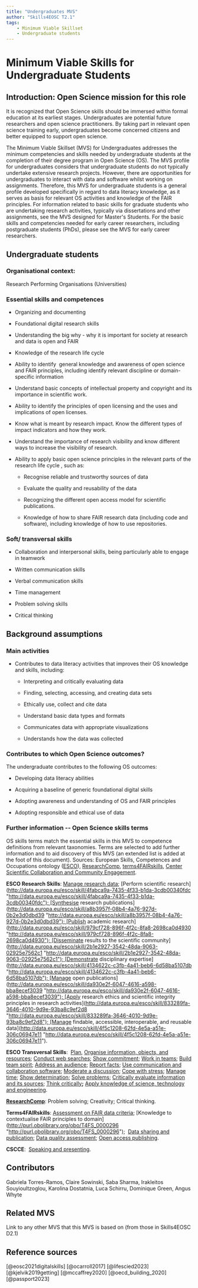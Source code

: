 ```yaml
---
title: "Undergraduates MVS"
author: "Skills4EOSC T2.1"
tags: 
    - Minimum Viable Skillset
    - Undergraduate students
---
```


# Minimum Viable Skills for **Undergraduate Students**

## Introduction: Open Science mission for this role

It is recognized that Open Science skills should be immersed within formal education at its earliest stages. Undergraduates are potential future researchers and open science practitioners. By taking part in relevant open science training early, undergraduates become concerned citizens and better equipped to support open science.

The Minimum Viable Skillset (MVS) for Undergraduates addresses the minimum competencies and skills needed by undergraduate students at the completion of their degree program in Open Science (OS). The MVS profile for undergraduates considers that undergraduate students do not typically undertake extensive research projects. However, there are opportunities for undergraduates to interact with data and software whilst working on assignments. Therefore, this MVS for undergraduate students is a general profile developed specifically in regard to data literacy knowledge, as it serves as basis for relevant OS activities and knowledge of the FAIR principles. For information related to basic skills for graduate students who are undertaking research activities, typically via dissertations and other assignments, see the MVS designed for Master's Students. For the basic skills and competencies needed for early career researchers, including postgraduate students (PhDs), please see the MVS for early career researchers.


## Undergraduate students

### Organisational context:

Research Performing Organisations (Universities)


### Essential skills and competences

- Organizing and documenting

- Foundational digital research skills

- Understanding the big why - why it is important for society at research and data is open and FAIR

- Knowledge of the research life cycle

- Ability to identify  general knowledge and awareness of open science and FAIR principles, including identify relevant discipline or domain-specific information

- Understand basic concepts of intellectual property and copyright and its importance in scientific work.

- Ability to identify the principles of open licensing and the uses and implications of open licenses.

- Know what is meant by research impact. Know the different types of impact indicators and how they work.

- Understand the importance of research visibility and know different ways to increase the visibility of research.

- Ability to apply basic open science principles in the relevant parts of the research life cycle , such as:

  - Recognise reliable and trustworthy sources of data
  
  - Evaluate the quality and reusability of the data
  
  - Recognizing the different open access model for scientific publications.
  
  - Knowledge of how to share FAIR research data (including code and software), including knowledge of how to use repositories.

### Soft/ transversal skills

- Collaboration and interpersonal skills, being particularly able to engage in teamwork

- Written communication skills

- Verbal communication skills

- Time management

- Problem solving skills

- Critical thinking

## Background assumptions

### Main activities

- Contributes to data literacy activities that improves their OS knowledge and skills, including:

  - Interpreting and critically evaluating data
  
  - Finding, selecting, accessing, and creating data sets
  
  - Ethically use, collect and cite data
  
  - Understand basic data types and formats
  
  - Communicates data with appropriate visualizations
  
  - Understands how the data was collected

### Contributes to which Open Science outcomes?

The undergraduate contributes to the following OS outcomes:

- Developing data literacy abilities

- Acquiring a baseline of generic foundational digital skills

- Adopting awareness and understanding of OS and FAIR principles

- Adopting responsible and ethical use of data

### Further information -- Open Science skills terms

OS skills terms match the essential skills in this MVS to competence definitions from relevant taxonomies. Terms are selected to add further information and to aid discovery of this MVS (an extended list is added at the foot of this document).  Sources: European Skills, Competences and Occupations ontology ([ESCO](https://esco.ec.europa.eu/en/classification/skill_main "https://esco.ec.europa.eu/en/classification/skill_main")), [ResearchComp](https://research-and-innovation.ec.europa.eu/jobs-research/researchcomp-european-competence-framework-researchers_en "https://research-and-innovation.ec.europa.eu/jobs-research/researchcomp-european-competence-framework-researchers_en"), [terms4FAIRskills](https://obofoundry.org/ontology/t4fs.html "https://obofoundry.org/ontology/t4fs.html"), [Center Scientific Collaboration and Community Engagement](https://www.cscce.org/resources/glossary/ "https://www.cscce.org/resources/glossary/").

**ESCO Research Skills**: [Manage research data](http://data.europa.eu/esco/skill/08b04e53-ed25-41a2-9f90-0b9cd939ba3d "http://data.europa.eu/esco/skill/08b04e53-ed25-41a2-9f90-0b9cd939ba3d"); [Perform scientific research](http://data.europa.eu/esco/skill/4fabca9a-7435-4f33-b1da-3cdb00340fdc "http://data.europa.eu/esco/skill/4fabca9a-7435-4f33-b1da-3cdb00340fdc"); [Synthesise research publications](http://data.europa.eu/esco/skill/a8b3957f-08b4-4a76-927d-0b2e3d0dbd39 "http://data.europa.eu/esco/skill/a8b3957f-08b4-4a76-927d-0b2e3d0dbd39"); [Publish academic research](http://data.europa.eu/esco/skill/979cf728-896f-4f2c-8fa8-2698ca0d4930 "http://data.europa.eu/esco/skill/979cf728-896f-4f2c-8fa8-2698ca0d4930"); [Disseminate results to the scientific community](http://data.europa.eu/esco/skill/2b1e2927-3542-48da-9063-02925e7562c1 "http://data.europa.eu/esco/skill/2b1e2927-3542-48da-9063-02925e7562c1"); [Demonstrate disciplinary expertise](http://data.europa.eu/esco/skill/4134622c-c3fb-4a41-beb6-6d58ba5107db "http://data.europa.eu/esco/skill/4134622c-c3fb-4a41-beb6-6d58ba5107db"); [Manage open publications](http://data.europa.eu/esco/skill/da930e2f-6047-4616-a598-bba8ecef3039 "http://data.europa.eu/esco/skill/da930e2f-6047-4616-a598-bba8ecef3039"); [Apply research ethics and scientific integrity principles in research activities](http://data.europa.eu/esco/skill/833289fa-3646-4010-9d9e-93ba8c9ef2d8 "http://data.europa.eu/esco/skill/833289fa-3646-4010-9d9e-93ba8c9ef2d8"); [Manage findable, accessible, interoperable, and reusable data](http://data.europa.eu/esco/skill/4f5c1208-62fd-4e5a-a51e-306c06947e11 "http://data.europa.eu/esco/skill/4f5c1208-62fd-4e5a-a51e-306c06947e11").

**ESCO Transversal Skills**:  [Plan](http://data.europa.eu/esco/skill/e49f4158-9d4c-425d-bf32-dfe89b19840a "http://data.europa.eu/esco/skill/e49f4158-9d4c-425d-bf32-dfe89b19840a"), [Organise information, objects, and resources](http://data.europa.eu/esco/skill/6b305973-8993-475f-bd8a-daf037c61401 "http://data.europa.eu/esco/skill/6b305973-8993-475f-bd8a-daf037c61401"); [Conduct web searches](http://data.europa.eu/esco/skill/ba93b71b-c433-4a01-8246-ed2daa85a9a2 "http://data.europa.eu/esco/skill/ba93b71b-c433-4a01-8246-ed2daa85a9a2"); [Show commitment](http://data.europa.eu/esco/skill/1fce1197-3a5b-45b7-8797-575cd3b57a01 "http://data.europa.eu/esco/skill/1fce1197-3a5b-45b7-8797-575cd3b57a01"); [Work in teams](http://data.europa.eu/esco/skill/60c78287-22eb-4103-9c8c-28deaa460da0 "http://data.europa.eu/esco/skill/60c78287-22eb-4103-9c8c-28deaa460da0"); [Build team spirit](http://data.europa.eu/esco/skill/b19e0820-a96f-4c0a-a724-3c056180c1b3 "http://data.europa.eu/esco/skill/b19e0820-a96f-4c0a-a724-3c056180c1b3"); [Address an audience](http://data.europa.eu/esco/skill/609a8ac1-9d29-4237-9886-596dbbe7ca8a "http://data.europa.eu/esco/skill/609a8ac1-9d29-4237-9886-596dbbe7ca8a"); [Report facts](http://data.europa.eu/esco/skill/be6ab363-3de1-427f-a8ef-85d5b0250822 "http://data.europa.eu/esco/skill/be6ab363-3de1-427f-a8ef-85d5b0250822"); [Use communication and collaboration software](http://data.europa.eu/esco/skill/b080a008-a35d-4bd0-92e9-edf3773bb2b7 "http://data.europa.eu/esco/skill/b080a008-a35d-4bd0-92e9-edf3773bb2b7"); [Moderate a discussion](http://data.europa.eu/esco/skill/5b46f572-7ced-4efd-b270-a81a164d521c "http://data.europa.eu/esco/skill/5b46f572-7ced-4efd-b270-a81a164d521c"); [Cope with stress](http://data.europa.eu/esco/skill/7a147904-22b3-498a-b4d9-7bceeb86b45d "http://data.europa.eu/esco/skill/7a147904-22b3-498a-b4d9-7bceeb86b45d"); [Manage time](http://data.europa.eu/esco/skill/d9013e0e-e937-43d5-ab71-0e917ee882b8 "http://data.europa.eu/esco/skill/d9013e0e-e937-43d5-ab71-0e917ee882b8"); [Show determination](http://data.europa.eu/esco/skill/19a64e91-bfe3-4c48-9225-3bb1229b12f0 "http://data.europa.eu/esco/skill/19a64e91-bfe3-4c48-9225-3bb1229b12f0"); [Solve problems](http://data.europa.eu/esco/skill/adc6dc11-3376-467b-96c5-9b0a21edc869 "http://data.europa.eu/esco/skill/adc6dc11-3376-467b-96c5-9b0a21edc869"); [Critically evaluate information and its sources](http://data.europa.eu/esco/skill/db33c0f3-43ee-4ba3-ba47-9269ac837697 "http://data.europa.eu/esco/skill/db33c0f3-43ee-4ba3-ba47-9269ac837697"); [Think critically](http://data.europa.eu/esco/skill/7dd94ad3-13d6-43fe-8b94-51fcbf67ced9 "http://data.europa.eu/esco/skill/7dd94ad3-13d6-43fe-8b94-51fcbf67ced9")**;** [Apply knowledge of science, technology and engineering](http://data.europa.eu/esco/skill/5c3ab99d-a3f1-4620-9602-d12d2151a03d "http://data.europa.eu/esco/skill/5c3ab99d-a3f1-4620-9602-d12d2151a03d").

[**ResearchComp**](https://research-and-innovation.ec.europa.eu/system/files/2023-04/ec_rtd_research-competence-presentation.pdf "https://research-and-innovation.ec.europa.eu/system/files/2023-04/ec_rtd_research-competence-presentation.pdf"): Problem solving; Creativity; Critical thinking.

**Terms4FAIRskills**: [Assessment on FAIR data criteria](https://www.ebi.ac.uk/ols4/ontologies/t4fs/classes/http%253A%252F%252Fpurl.obolibrary.org%252Fobo%252FT4FS_0000252?lang=en "https://www.ebi.ac.uk/ols4/ontologies/t4fs/classes/http%253A%252F%252Fpurl.obolibrary.org%252Fobo%252FT4FS_0000252?lang=en"); [Knowledge to contextualise FAIR principles to domain](http://purl.obolibrary.org/obo/T4FS_0000296 "http://purl.obolibrary.org/obo/T4FS_0000296");  [Data sharing and publication](https://www.ebi.ac.uk/ols4/ontologies/t4fs/classes/http%253A%252F%252Fpurl.obolibrary.org%252Fobo%252FT4FS_0000247?lang=en "https://www.ebi.ac.uk/ols4/ontologies/t4fs/classes/http%253A%252F%252Fpurl.obolibrary.org%252Fobo%252FT4FS_0000247?lang=en"); [Data quality assessment](https://www.ebi.ac.uk/ols4/ontologies/t4fs/classes/http%253A%252F%252Fpurl.obolibrary.org%252Fobo%252FT4FS_0000153?lang=en "https://www.ebi.ac.uk/ols4/ontologies/t4fs/classes/http%253A%252F%252Fpurl.obolibrary.org%252Fobo%252FT4FS_0000153?lang=en"); [Open access publishing](https://www.ebi.ac.uk/ols4/ontologies/t4fs/classes/http%253A%252F%252Fpurl.obolibrary.org%252Fobo%252FT4FS_0000193?lang=en "https://www.ebi.ac.uk/ols4/ontologies/t4fs/classes/http%253A%252F%252Fpurl.obolibrary.org%252Fobo%252FT4FS_0000193?lang=en").

**CSCCE**:  [Speaking and presenting](https://www.cscce.org/glossary/speaking-and-presenting/ "https://www.cscce.org/glossary/speaking-and-presenting/").

## Contributors
Gabriela Torres-Ramos, Claire Sowinski, Saba Sharma, Irakleitos Souyioultzoglou, Karolina Dostatnia, Luca Schirru, Dominique Green, Angus Whyte



## Related MVS
Link to any other MVS that this MVS is based on (from those in Skills4EOSC D2.1)

## Reference sources

[@eosc2021digitalskills] [@ocarroll2017] [@lifescied2023] [@kjelvik2019getting] [@mccaffrey2020] [@oecd_building_2020] [@passport2023]
